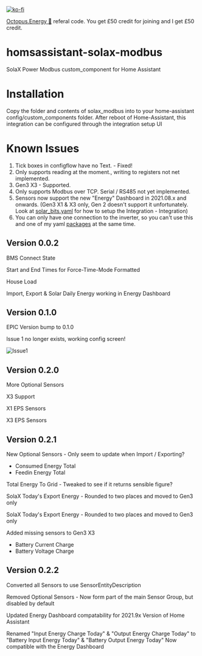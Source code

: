[![ko-fi](https://www.ko-fi.com/img/githubbutton_sm.svg)](https://ko-fi.com/V7V51QQOL)

[Octopus.Energy 🐙](https://share.octopus.energy/wise-boar-813) referal code. You get £50 credit for joining and I get £50 credit.

# homsassistant-solax-modbus
SolaX Power Modbus custom_component for Home Assistant

# Installation
Copy the folder and contents of solax_modbus into to your home-assistant config/custom_components folder.
After reboot of Home-Assistant, this integration can be configured through the integration setup UI

# Known Issues

1. Tick boxes in configflow have no Text. - Fixed!
2. Only supports reading at the moment., writing to registers not net implemented.
3. Gen3 X3 - Supported.
4. Only supports Modbus over TCP. Serial / RS485 not yet implemented.
5. Sensors now support the new "Energy" Dashboard in 2021.08.x and onwards. (Gen3 X1 & X3 only, Gen 2 doesn't support it unfortunately. Look at [solar_bits.yaml](https://github.com/wills106/homeassistant-config/blob/master/packages/solar_bits.yaml) for how to setup the Integration - Integration)
6. You can only have one connection to the inverter, so you can't use this and one of my yaml [packages](https://github.com/wills106/homeassistant-config/tree/master/packages) at the same time.

## Version 0.0.2

BMS Connect State

Start and End Times for Force-Time-Mode Formatted

House Load

Import, Export & Solar Daily Energy working in Energy Dashboard

## Version 0.1.0

EPIC Version bump to 0.1.0

Issue 1 no longer exists, working config screen!

![Issue1](https://github.com/wills106/homsassistant-solax-modbus/blob/main/images/issue1b.PNG)


## Version 0.2.0

More Optional Sensors

X3 Support

X1 EPS Sensors

X3 EPS Sensors

## Version 0.2.1

New Optional Sensors - Only seem to update when Import / Exporting?
- Consumed Energy Total
- Feedin Energy Total

Total Energy To Grid - Tweaked to see if it returns sensible figure?

SolaX Today's Export Energy - Rounded to two places and moved to Gen3 only

SolaX Today's Export Energy - Rounded to two places and moved to Gen3 only

Added missing sensors to Gen3 X3
- Battery Current Charge
- Battery Voltage Charge

## Version 0.2.2

Converted all Sensors to use SensorEntityDescription

Removed Optional Sensors - Now form part of the main Sensor Group, but disabled by default

Updated Energy Dashboard compatability for 2021.9x Version of Home Assistant

Renamed "Input Energy Charge Today" & "Output Energy Charge Today" to "Battery Input Energy Today" & "Battery Output Energy Today" Now compatible with the Energy Dashboard